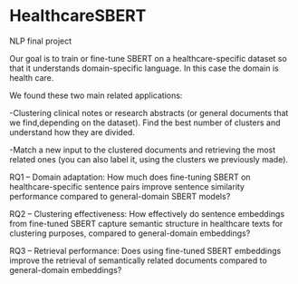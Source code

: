 # HealthcareSBERT
NLP final project


Our goal is to train or fine-tune SBERT on a healthcare-specific dataset so that it understands domain-specific language. In this case the domain is health care.

We found these two main related applications:

-Clustering clinical notes or research abstracts (or general documents that we find,depending on the dataset). Find the best number of clusters and understand how they are divided. 

-Match a new input to the clustered documents and retrieving the most related ones (you can also label it, using the clusters we previously made).


RQ1 – Domain adaptation:
How much does fine-tuning SBERT on healthcare-specific sentence pairs improve sentence similarity performance compared to general-domain SBERT models?

RQ2 – Clustering effectiveness:
How effectively do sentence embeddings from fine-tuned SBERT capture semantic structure in healthcare texts for clustering purposes, compared to general-domain embeddings?

RQ3 – Retrieval performance:
Does using fine-tuned SBERT embeddings improve the retrieval of semantically related documents compared to general-domain embeddings?
